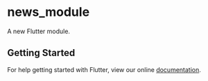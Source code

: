 # news_module

A new Flutter module.

## Getting Started

For help getting started with Flutter, view our online
[documentation](https://flutter.dev/).
